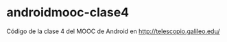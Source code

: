 androidmooc-clase4
==================

Código de la clase 4 del MOOC de Android en http://telescopio.galileo.edu/
